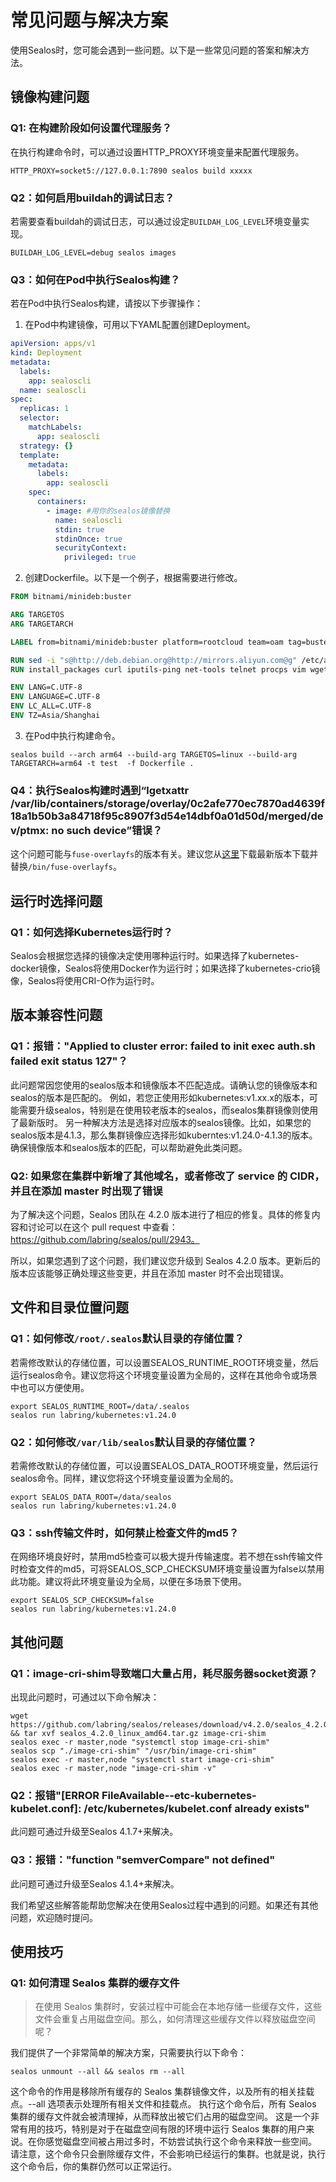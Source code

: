# 常见问题与解决方案

使用Sealos时，您可能会遇到一些问题。以下是一些常见问题的答案和解决方法。

## 镜像构建问题

### Q1: 在构建阶段如何设置代理服务？

在执行构建命令时，可以通过设置HTTP_PROXY环境变量来配置代理服务。

```shell
HTTP_PROXY=socket5://127.0.0.1:7890 sealos build xxxxx
```

### Q2：如何启用buildah的调试日志？

若需要查看buildah的调试日志，可以通过设定`BUILDAH_LOG_LEVEL`环境变量实现。

```shell
BUILDAH_LOG_LEVEL=debug sealos images
```

### Q3：如何在Pod中执行Sealos构建？

若在Pod中执行Sealos构建，请按以下步骤操作：

1. 在Pod中构建镜像，可用以下YAML配置创建Deployment。

```yaml
apiVersion: apps/v1
kind: Deployment
metadata:
  labels:
    app: sealoscli
  name: sealoscli
spec:
  replicas: 1
  selector:
    matchLabels:
      app: sealoscli
  strategy: {}
  template:
    metadata:
      labels:
        app: sealoscli
    spec:
      containers:
        - image: #用你的sealos镜像替换
          name: sealoscli
          stdin: true
          stdinOnce: true
          securityContext:
            privileged: true
```

2. 创建Dockerfile。以下是一个例子，根据需要进行修改。

```dockerfile
FROM bitnami/minideb:buster

ARG TARGETOS
ARG TARGETARCH

LABEL from=bitnami/minideb:buster platform=rootcloud team=oam tag=buster name=base

RUN sed -i "s@http://deb.debian.org@http://mirrors.aliyun.com@g" /etc/apt/sources.list && sed -i "s@http://security.debian.org@http://mirrors.aliyun.com/debian-security@g" /etc/apt/sources.list
RUN install_packages curl iputils-ping net-tools telnet procps vim wget jq

ENV LANG=C.UTF-8
ENV LANGUAGE=C.UTF-8
ENV LC_ALL=C.UTF-8
ENV TZ=Asia/Shanghai
```

3. 在Pod中执行构建命令。

```shell
sealos build --arch arm64 --build-arg TARGETOS=linux --build-arg TARGETARCH=arm64 -t test  -f Dockerfile .
```

### Q4：执行Sealos构建时遇到“lgetxattr /var/lib/containers/storage/overlay/0c2afe770ec7870ad4639f18a1b50b3a84718f95c8907f3d54e14dbf0a01d50d/merged/dev/ptmx: no such device”错误？

这个问题可能与`fuse-overlayfs`的版本有关。建议您从[这里](https://github.com/containers/fuse-overlayfs/releases)下载最新版本下载并替换`/bin/fuse-overlayfs`。

## 运行时选择问题

### Q1：如何选择Kubernetes运行时？

Sealos会根据您选择的镜像决定使用哪种运行时。如果选择了kubernetes-docker镜像，Sealos将使用Docker作为运行时；如果选择了kubernetes-crio镜像，Sealos将使用CRI-O作为运行时。

## 版本兼容性问题

### Q1：报错："Applied to cluster error: failed to init exec auth.sh failed exit status 127"？

此问题常因您使用的sealos版本和镜像版本不匹配造成。请确认您的镜像版本和sealos的版本是匹配的。
例如，若您正使用形如kubernetes:v1.xx.x的版本，可能需要升级sealos，特别是在使用较老版本的sealos，而sealos集群镜像则使用了最新版时。
另一种解决方法是选择对应版本的sealos镜像。比如，如果您的sealos版本是4.1.3，那么集群镜像应选择形如kuberntes:v1.24.0-4.1.3的版本。
确保镜像版本和sealos版本的匹配，可以帮助避免此类问题。

### Q2: 如果您在集群中新增了其他域名，或者修改了 service 的 CIDR，并且在添加 master 时出现了错误

为了解决这个问题，Sealos 团队在 4.2.0 版本进行了相应的修复。具体的修复内容和讨论可以在这个 pull request 中查看：https://github.com/labring/sealos/pull/2943。

所以，如果您遇到了这个问题，我们建议您升级到 Sealos 4.2.0 版本。更新后的版本应该能够正确处理这些变更，并且在添加 master 时不会出现错误。

## 文件和目录位置问题

### Q1：如何修改`/root/.sealos`默认目录的存储位置？

若需修改默认的存储位置，可以设置SEALOS_RUNTIME_ROOT环境变量，然后运行sealos命令。建议您将这个环境变量设置为全局的，这样在其他命令或场景中也可以方便使用。

```shell
export SEALOS_RUNTIME_ROOT=/data/.sealos 
sealos run labring/kubernetes:v1.24.0
```

### Q2：如何修改`/var/lib/sealos`默认目录的存储位置？

若需修改默认的存储位置，可以设置SEALOS_DATA_ROOT环境变量，然后运行sealos命令。同样，建议您将这个环境变量设置为全局的。

```shell
export SEALOS_DATA_ROOT=/data/sealos 
sealos run labring/kubernetes:v1.24.0
```

### Q3：ssh传输文件时，如何禁止检查文件的md5？

在网络环境良好时，禁用md5检查可以极大提升传输速度。若不想在ssh传输文件时检查文件的md5，可将SEALOS_SCP_CHECKSUM环境变量设置为false以禁用此功能。建议将此环境变量设为全局，以便在多场景下使用。

```shell
export SEALOS_SCP_CHECKSUM=false
sealos run labring/kubernetes:v1.24.0
```


## 其他问题

### Q1：image-cri-shim导致端口大量占用，耗尽服务器socket资源？

出现此问题时，可通过以下命令解决：

```shell
wget https://github.com/labring/sealos/releases/download/v4.2.0/sealos_4.2.0_linux_amd64.tar.gz && tar xvf sealos_4.2.0_linux_amd64.tar.gz image-cri-shim
sealos exec -r master,node "systemctl stop image-cri-shim"
sealos scp "./image-cri-shim" "/usr/bin/image-cri-shim"
sealos exec -r master,node "systemctl start image-cri-shim"
sealos exec -r master,node "image-cri-shim -v"
```

### Q2：报错"[ERROR FileAvailable--etc-kubernetes-kubelet.conf]: /etc/kubernetes/kubelet.conf already exists"

此问题可通过升级至Sealos 4.1.7+来解决。

### Q3：报错："function "semverCompare" not defined"

此问题可通过升级至Sealos 4.1.4+来解决。

我们希望这些解答能帮助您解决在使用Sealos过程中遇到的问题。如果还有其他问题，欢迎随时提问。

## 使用技巧

### Q1: 如何清理 Sealos 集群的缓存文件

> 在使用 Sealos 集群时，安装过程中可能会在本地存储一些缓存文件，这些文件会重复占用磁盘空间。那么，如何清理这些缓存文件以释放磁盘空间呢？

我们提供了一个非常简单的解决方案，只需要执行以下命令：

```shell
sealos unmount --all && sealos rm --all
```
这个命令的作用是移除所有缓存的 Sealos 集群镜像文件，以及所有的相关挂载点。--all 选项表示处理所有相关文件和挂载点。
执行这个命令后，所有 Sealos 集群的缓存文件就会被清理掉，从而释放出被它们占用的磁盘空间。
这是一个非常有用的技巧，特别是对于在磁盘空间有限的环境中运行 Sealos 集群的用户来说。在你感觉磁盘空间被占用过多时，不妨尝试执行这个命令来释放一些空间。
请注意，这个命令只会删除缓存文件，不会影响已经运行的集群。也就是说，执行这个命令后，你的集群仍然可以正常运行。
